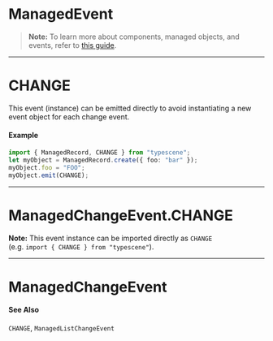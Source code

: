 # ManagedEvent
> **Note:** To learn more about components, managed objects, and events, refer to [this guide](/docs/guides/concepts/components).

---
# CHANGE
This event (instance) can be emitted directly to avoid instantiating a new event object for each change event.
#### Example
```typescript
import { ManagedRecord, CHANGE } from "typescene";
let myObject = ManagedRecord.create({ foo: "bar" });
myObject.foo = "FOO";
myObject.emit(CHANGE);
```

---
# ManagedChangeEvent.CHANGE
**Note:** This event instance can be imported directly as `CHANGE`<br>
(e.g. `import { CHANGE } from "typescene"`).

---
# ManagedChangeEvent
#### See Also
`CHANGE`, `ManagedListChangeEvent`
